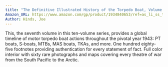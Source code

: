 ```yaml
---
title: "The Definitive Illustrated History of the Torpedo Boat, Volume VII: 1943 (the Ship Killers)"
Amazon_URL: https://www.amazon.com/gp/product/1934840653/ref=as_li_ss_tl?ie=UTF8&linkCode=ll1&tag=internetbo00a-20
Author: Hinds, Joe
---
```

This, the seventh volume in this ten-volume series, provides a global timeline of motor torpedo boat actions throughout the pivotal year 1943: PT boats, S-boats, MTBs, MAS boats, TKAs, and more. One hundred eighty-five footnotes providing authentication for every statement of fact. Full color interior with sixty rare photographs and maps covering every theatre of war from the South Pacific to the Arctic.